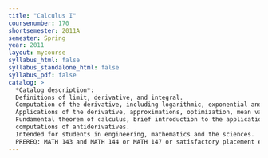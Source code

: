 ```yaml
---
title: "Calculus I"
coursenumber: 170
shortsemester: 2011A
semester: Spring
year: 2011
layout: mycourse
syllabus_html: false
syllabus_standalone_html: false
syllabus_pdf: false
catalog: >
  *Catalog description*:
  Definitions of limit, derivative, and integral.
  Computation of the derivative, including logarithmic, exponential and trigonometric functions.
  Applications of the derivative, approximations, optimization, mean value theorem.
  Fundamental theorem of calculus, brief introduction to the applications of the integral and to
  computations of antiderivatives.
  Intended for students in engineering, mathematics and the sciences. 
  PREREQ: MATH 143 and MATH 144 or MATH 147 or satisfactory placement exam score.
---
```

